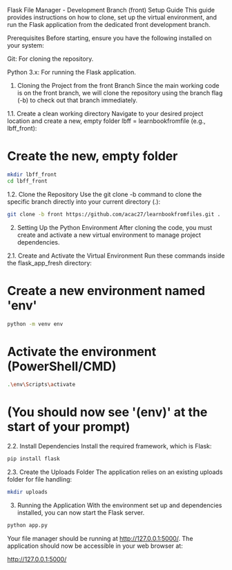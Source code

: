 Flask File Manager - Development Branch (front) Setup Guide
This guide provides instructions on how to clone, set up the virtual environment, and run the Flask application from the dedicated front development branch.

Prerequisites
Before starting, ensure you have the following installed on your system:

Git: For cloning the repository.

Python 3.x: For running the Flask application.

1. Cloning the Project from the front Branch
   Since the main working code is on the front branch, we will clone the repository using the branch flag (-b) to check out that branch immediately.

1.1. Create a clean working directory
Navigate to your desired project location and create a new, empty folder lbff = learnbookfromfile (e.g., lbff_front):

# Create the new, empty folder

```bash
mkdir lbff_front
cd lbff_front
```

1.2. Clone the Repository
Use the git clone -b command to clone the specific branch directly into your current directory (.):

```bash
git clone -b front https://github.com/acac27/learnbookfromfiles.git .
```

2. Setting Up the Python Environment
   After cloning the code, you must create and activate a new virtual environment to manage project dependencies.

2.1. Create and Activate the Virtual Environment
Run these commands inside the flask_app_fresh directory:

# Create a new environment named 'env'

```bash
python -m venv env
```

# Activate the environment (PowerShell/CMD)

```bash
.\env\Scripts\activate
```

# (You should now see '(env)' at the start of your prompt)

2.2. Install Dependencies
Install the required framework, which is Flask:

```bash
pip install flask
```

2.3. Create the Uploads Folder
The application relies on an existing uploads folder for file handling:

```bash
mkdir uploads
```

3. Running the Application
   With the environment set up and dependencies installed, you can now start the Flask server.

```bash
python app.py
```

Your file manager should be running at http://127.0.0.1:5000/.
The application should now be accessible in your web browser at:

http://127.0.0.1:5000/
